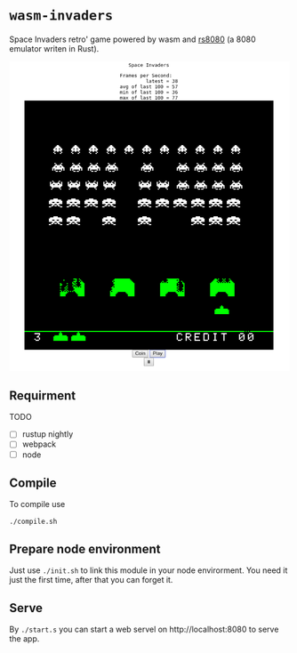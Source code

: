 <meta charset="utf-8"/>

# `wasm-invaders`

Space Invaders retro' game powered by wasm and
[rs8080](https://github.com/la10736/rs8080) (a 8080 emulator writen
in Rust).

![Space Invaders Screenshoot](resources/si.png)

## Requirment

TODO

- [ ] rustup nightly
- [ ] webpack
- [ ] node

## Compile

To compile use
```
./compile.sh
```

## Prepare node environment

Just use `./init.sh` to link this module in your node envirorment. You need
it just the first time, after that you can forget it.


## Serve

By `./start.s` you can start a web servel on http://localhost:8080 to
serve the app.

